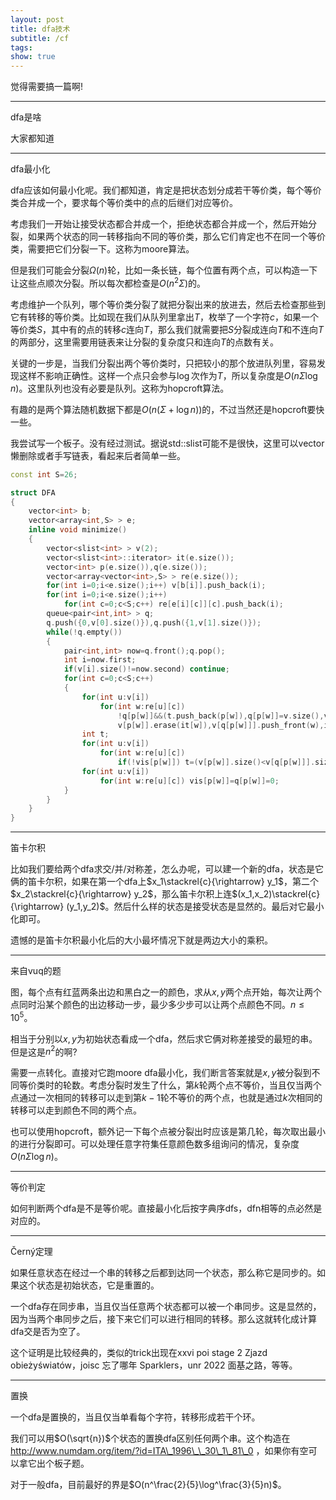 ```yaml
---
layout: post
title: dfa技术
subtitle: /cf
tags: 
show: true
---
```


觉得需要搞一篇啊!

-----

dfa是啥

大家都知道

-----

dfa最小化

dfa应该如何最小化呢。我们都知道，肯定是把状态划分成若干等价类，每个等价类合并成一个，要求每个等价类中的点的后继们对应等价。

考虑我们一开始让接受状态都合并成一个，拒绝状态都合并成一个，然后开始分裂，如果两个状态的同一转移指向不同的等价类，那么它们肯定也不在同一个等价类，需要把它们分裂一下。这称为moore算法。

但是我们可能会分裂$\Omega(n)$轮，比如一条长链，每个位置有两个点，可以构造一下让这些点顺次分裂。所以每次都检查是$O(n^2\Sigma)$的。

考虑维护一个队列，哪个等价类分裂了就把分裂出来的放进去，然后去检查那些到它有转移的等价类。比如现在我们从队列里拿出$T$，枚举了一个字符$c$，如果一个等价类$S$，其中有的点的转移$c$连向$T$，那么我们就需要把$S$分裂成连向$T$和不连向$T$的两部分，这里需要用链表来让分裂的复杂度只和连向$T$的点数有关。

关键的一步是，当我们分裂出两个等价类时，只把较小的那个放进队列里，容易发现这样不影响正确性。这样一个点只会参与$\log$次作为$T$，所以复杂度是$O(n\Sigma\log n)$。这里队列也没有必要是队列。这称为hopcroft算法。

有趣的是两个算法随机数据下都是$O(n(\Sigma+\log n))$的，不过当然还是hopcroft要快一些。

我尝试写一个板子。没有经过测试。据说std::slist可能不是很快，这里可以vector懒删除或者手写链表，看起来后者简单一些。

```cpp
const int S=26;

struct DFA
{
	vector<int> b;
	vector<array<int,S> > e;
	inline void minimize()
	{
		vector<slist<int> > v(2);
		vector<slist<int>::iterator> it(e.size());
		vector<int> p(e.size()),q(e.size());
		vector<array<vector<int>,S> > re(e.size());
		for(int i=0;i<e.size();i++) v[b[i]].push_back(i);
		for(int i=0;i<e.size();i++)
			for(int c=0;c<S;c++) re[e[i][c]][c].push_back(i);
		queue<pair<int,int> > q;
		q.push({0,v[0].size()}),q.push({1,v[1].size()});
		while(!q.empty())
		{
			pair<int,int> now=q.front();q.pop();
			int i=now.first;
			if(v[i].size()!=now.second) continue;
			for(int c=0;c<S;c++)
			{
				for(int u:v[i])
					for(int w:re[u][c])
						!q[p[w]]&&(t.push_back(p[w]),q[p[w]]=v.size(),v.push_back({}),0),
						v[p[w]].erase(it[w]),v[q[p[w]]].push_front(w),it[w]=v[q[p[w]]].begin();
				int t;
				for(int u:v[i])
					for(int w:re[u][c])
						if(!vis[p[w]]) t=(v[p[w]].size()<v[q[p[w]]].size()?p[w]:q[p[w]]),q.push({t,v[t].size()}),vis[p[w]]=1;
				for(int u:v[i])
					for(int w:re[u][c]) vis[p[w]]=q[p[w]]=0;
			}
		}
	}
}

```

-----

笛卡尔积

比如我们要给两个dfa求交/并/对称差，怎么办呢，可以建一个新的dfa，状态是它俩的笛卡尔积，如果在第一个dfa上$x_1\stackrel{c}{\rightarrow} y_1$，第二个$x_2\stackrel{c}{\rightarrow} y_2$，那么笛卡尔积上连$(x_1,x_2)\stackrel{c}{\rightarrow} (y_1,y_2)$。然后什么样的状态是接受状态是显然的。最后对它最小化即可。

遗憾的是笛卡尔积最小化后的大小最坏情况下就是两边大小的乘积。

-----

来自vuq的题

图，每个点有红蓝两条出边和黑白之一的颜色，求从$x,y$两个点开始，每次让两个点同时沿某个颜色的出边移动一步，最少多少步可以让两个点颜色不同。$n\leq 10^5$。

相当于分别以$x,y$为初始状态看成一个dfa，然后求它俩对称差接受的最短的串。但是这是$n^2$的啊?

需要一点转化。直接对它跑moore dfa最小化，我们断言答案就是$x,y$被分裂到不同等价类时的轮数。考虑分裂时发生了什么，第$k$轮两个点不等价，当且仅当两个点通过一次相同的转移可以走到第$k-1$轮不等价的两个点，也就是通过$k$次相同的转移可以走到颜色不同的两个点。

也可以使用hopcroft，额外记一下每个点被分裂出时应该是第几轮，每次取出最小的进行分裂即可。可以处理任意字符集任意颜色数多组询问的情况，复杂度$O(n\Sigma\log n)$。

-----

等价判定

如何判断两个dfa是不是等价呢。直接最小化后按字典序dfs，dfn相等的点必然是对应的。

-----

Černý定理

如果任意状态在经过一个串的转移之后都到达同一个状态，那么称它是同步的。如果这个状态是初始状态，它是重置的。

一个dfa存在同步串，当且仅当任意两个状态都可以被一个串同步。这是显然的，因为当两个串同步之后，接下来它们可以进行相同的转移。那么这就转化成计算dfa交是否为空了。

这个证明是比较经典的，类似的trick出现在xxvi poi stage 2 Zjazd obieżyświatów，joisc 忘了哪年 Sparklers，unr 2022 面基之路，等等。

-----

置换

一个dfa是置换的，当且仅当单看每个字符，转移形成若干个环。

我们可以用$O(\sqrt{n})$个状态的置换dfa区别任何两个串。这个构造在 http://www.numdam.org/item/?id=ITA\_1996\_\_30\_1\_81\_0 ，如果你有空可以拿它出个板子题。

对于一般dfa，目前最好的界是$O(n^\frac{2}{5}\log^\frac{3}{5}n)$。